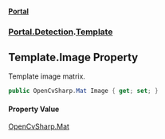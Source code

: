 #### [Portal](index.md 'index')
### [Portal.Detection](Portal.Detection.md 'Portal.Detection').[Template](Template.md 'Portal.Detection.Template')

## Template.Image Property

Template image matrix.

```csharp
public OpenCvSharp.Mat Image { get; set; }
```

#### Property Value
[OpenCvSharp.Mat](https://docs.microsoft.com/en-us/dotnet/api/OpenCvSharp.Mat 'OpenCvSharp.Mat')